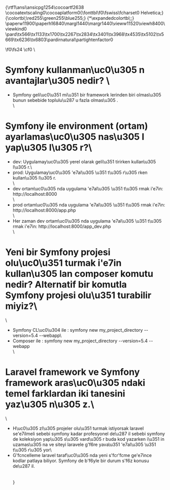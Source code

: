 {\rtf1\ansi\ansicpg1254\cocoartf2638
\cocoatextscaling0\cocoaplatform0{\fonttbl\f0\fswiss\fcharset0 Helvetica;}
{\colortbl;\red255\green255\blue255;}
{\*\expandedcolortbl;;}
\paperw11900\paperh16840\margl1440\margr1440\vieww11520\viewh8400\viewkind0
\pard\tx566\tx1133\tx1700\tx2267\tx2834\tx3401\tx3968\tx4535\tx5102\tx5669\tx6236\tx6803\pardirnatural\partightenfactor0

\f0\fs24 \cf0 	\
  #  Symfony kullanman\uc0\u305 n avantajlar\u305  nedir? \
  -  Symfony geli\uc0\u351 mi\u351  bir framework lerinden biri olmas\u305  bunun sebebide toplulu\u287 u fazla olmas\u305 .\
\
  # Symfony ile environment (ortam) ayarlamas\uc0\u305  nas\u305 l yap\u305 l\u305 r?\
  - dev: Uygulamay\uc0\u305  yerel olarak geli\u351 tirirken kullan\u305 l\u305 r.\
  - prod: Uygulamay\uc0\u305  \'e7al\u305 \u351 t\u305 r\u305 rken kullan\u305 l\u305 r.\
\
  - dev ortam\uc0\u305 nda uygulama \'e7al\u305 \u351 t\u305 rmak i\'e7in: http://localhost:8000\
\
  - prod ortam\uc0\u305 nda uygulama \'e7al\u305 \u351 t\u305 rmak i\'e7in: http://localhost:8000/app.php\
\
  - Her zaman dev ortam\uc0\u305 nda uygulama \'e7al\u305 \u351 t\u305 rmak i\'e7in: http://localhost:8000/app_dev.php\
  \
  # Yeni bir Symfony projesi olu\uc0\u351 turmak i\'e7in kullan\u305 lan composer komutu nedir? Alternatif bir komutla Symfony projesi olu\u351 turabilir miyiz?\
  \
  - Symfony CL\uc0\u304  ile :  symfony new my_project_directory --version=5.4 --webapp\
  - Composer ile : symfony new my_project_directory --version=5.4 --webapp\
\
  # Laravel framework ve Symfony framework aras\uc0\u305 ndaki temel farklardan iki tanesini yaz\u305 n\u305 z.\
\
  - H\uc0\u305 zl\u305  projeler olu\u351 turmak istiyorsak laravel se\'e7ilmeli sebebi symfony kadar profesyonel de\u287 il sebebi symfony de koleksiyon yap\u305 s\u305  vard\u305 r buda kod yazarken i\u351 in uzamas\u305 na ve siteyi laravele g\'f6re yava\u351  \'e7al\u305 \u351 t\u305 r\u305 yor\
  - G\'fcncelleme laravel taraf\uc0\u305 nda yeni s\'fcr\'fcme ge\'e7ince kodlar patlaya biliyor. Symfony de b\'f6yle bir durum s\'f6z konusu de\u287 il.\
\
\
}
